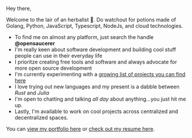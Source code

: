 Hey there,
 
Welcome to the lair of an herbalist 🌿. Do watchout for potions made of Golang, Python, JavaScript, Typescript, NodeJs, and cloud technologies.

- To find me on almost any platform, just search the handle **@opensaucerer**
- I'm really keen about software development and building cool stuff people can use in their everyday life 
- I prioritze creating free tools and software and always advocate for more open source development
- I'm currently experimenting with a [growing list of projects you can find here](https://abbrefy.xyz/projects)
- I love trying out new languages and my present is a dabble between *Rust* and *Julia*
- I'm open to chatting and talking *all day* about anything...you just hit me up.
- Lastly, I'm available to work on cool projects across centralized and decentralized spaces.


You can [view my portfolio here](https://opensaucerer.com) or [check out my resume here](https://abbrefy.xyz/resume).

